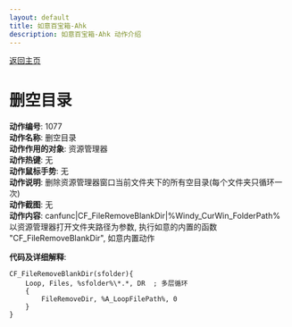 ```yaml
---
layout: default
title: 如意百宝箱-Ahk
description: 如意百宝箱-Ahk 动作介绍
---
```

<link rel="stylesheet" href="../Actions/css/atom-one-light.min.css">
<script src="../Actions/js/highlight.min.js"></script>
<script>hljs.highlightAll();</script>

[返回主页](../index.md)

# [](#header-2) 删空目录

**动作编号**: 1077  
**动作名称**: 删空目录  
**动作作用的对象**: 资源管理器  
**动作热键**: 无  
**动作鼠标手势**: 无  
**动作说明**: 删除资源管理器窗口当前文件夹下的所有空目录(每个文件夹只循环一次)  
**动作截图**: 无  
**动作内容**: canfunc|CF_FileRemoveBlankDir|%Windy_CurWin_FolderPath%  
以资源管理器打开文件夹路径为参数, 执行如意的内置的函数 "CF_FileRemoveBlankDir", 如意内置动作  

**代码及详细解释**:  

```Autohotkey
CF_FileRemoveBlankDir(sfolder){
	Loop, Files, %sfolder%\*.*, DR  ; 多层循环
	{
		FileRemoveDir, %A_LoopFilePath%, 0
	}
}
```
